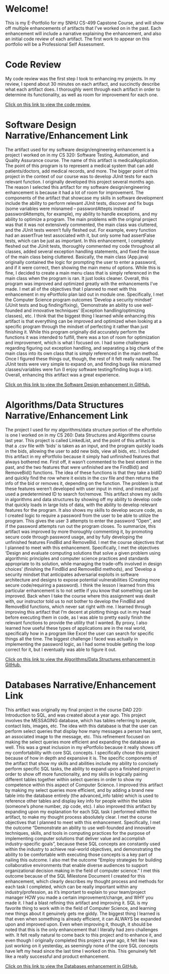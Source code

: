 # Welcome!
This is my E-Portfolio for my SNHU CS-499 Capstone Course, and will show off multiple enhancements of artifacts that I've worked on in the past. Each enhancement will include a narrative explaining the enhancement, and also an initial code review of each artifact. The first work to appear on this portfolio will be a Professional Self Assessment.

# Code Review
My code review was the first step I took to enhancing my projects. In my review, I spend about 30 minutes on each artifact, and succinctly describe what each artifact does. I thoroughly went through each artifact in order to determine its functionality, as well as room for improvement for each one.

[Click on this link to view the code review.](https://youtu.be/ZAZzl17PZ5k?t=0)

# Software Design Narrative/Enhancement Link
The artifact used for my software design/engineering enhancement is a project I worked on in my CS 320: Software Testing, Automation, and Quality Assurance course. The name of this artifact is medicalApplication. The point of this program is to represent a medical system that can add patients/doctors, add medical records, and more. The bigger point of this project in the context of our course was to develop JUnit tests for each relevant function. I originally developed this project several months ago. The reason I selected this artifact for my software design/engineering enhancement is because it had a lot of room for improvement. The components of the artifact that showcase my skills in software development include the ability to perform relevant JUnit tests, discover and fix bugs (some variables were misnamed – passwordAttepts instead of passwordAttempts, for example), my ability to handle exceptions, and my ability to optimize a program. The main problems with the original project was that it was not extensively commented, the main class was cluttered, and the JUnit tests weren’t fully fleshed out. For example, every function had an assertTrue test associated with it, but only some had assertFalse tests, which can be just as important. In this enhancement, I completely fleshed out the JUnit tests, thoroughly commented my code throughout all classes, added several exception handling statements, and fixed the issue of the main class being cluttered. Basically, the main class (App.java) originally contained the logic for prompting the user to enter a password, and if it were correct, then showing the main menu of options. While this is fine, I decided to create a main menu class that is simply referenced in the main class when the program is ran. It just looks cleaner. Overall, this program was improved and optimized greatly with the enhancements I’ve made. I met all of the objectives that I planned to meet with this enhancement in my ePortfolio plan laid out in module one. Specifically, I met the Computer Science program outcomes ‘Develop a security mindset’ (JUnit tests and bug finding/fixing), ‘Demonstrate an ability to use well-founded and innovative techniques’ (Exception handling/optimizing classes), etc. I think that the biggest thing I learned while enhancing this artifact is that everything can be improved and optimized when looking at a specific program through the mindset of perfecting it rather than just finishing it. While this program originally did accurately perform the functions it was intended to fulfill, there was a ton of room for optimization and improvement, which is what I focused on. I had some challenges regarding figuring out exception handling, and separating a big chunk of the main class into its own class that is simply referenced in the main method. Once I figured these things out, though, the rest of it felt really natural. The JUnit tests were very simple to expand on, and finding bugs like misnamed classes/variables were fun (I enjoy software testing/finding bugs a lot). Overall, enhancing this artifact was a great experience. 

[Click on this link to view the Software Design enhancement in GitHub.](https://github.com/NoahJele/NoahJele.github.io)

# Algorithms/Data Structures Narrative/Enhancement Link
The project I used for my algorithms/data structure portion of the ePortfolio is one I worked on in my CS 260: Data Structures and Algorithms course last year. This project is called LinkedList, and the point of this artifact is that a .csv file with ‘bids’ is taken as an input, and the program quickly loads in the bids, allowing the user to add new bids, view all bids, etc. I included this artifact in my ePortfolio because it simply had unfinished features that always bothered me. First off, it wasn’t commented to the best extent in the past, and the two features that were unfinished are the FindBid() and RemoveBid() functions. The idea of these functions is that they take a bidID and quickly find the row where it exists in the csv file and then returns the info of the bid or removes it, depending on the function. The problem is that these features weren’t developed with user input in mind, and instead just used a predetermined ID to search for/remove. This artifact shows my skills in algorithms and data structures by showing off my ability to develop code that quickly loads in large lists of data, with the ability to develop relevant features for the program. It also shows my skills to develop secure code, as I created logic to require a password from the user to be able to utilize the program. This gives the user 3 attempts to enter the password “Open”, and if the password attempts run out the program closes. To summarize, this artifact was improved by more thoroughly commenting it, by promoting secure code through password usage, and by fully developing the unfinished features FindBid and RemoveBid. I met the course objectives that I planned to meet with this enhancement. Specifically, I met the objectives ‘Design and evaluate computing solutions that solve a given problem using algorithmic principles and computer science practices and standards appropriate to its solution, while managing the trade-offs involved in design choices’ (finishing the FindBid and RemoveBid methods), and ‘Develop a security mindset that anticipates adversarial exploits in software architecture and designs to expose potential vulnerabilities (Creating more secure code/requiring a password). I think the lesson I learned from this particular enhancement is to not settle if you know that something can be improved. Back when I take the course where this assignment was dealt with, our instructor told us to not bother to develop the FindBid and RemoveBid functions, which never sat right with me. I learned through improving this artifact that I’m decent at plotting things out in my head before executing them in code, as I was able to pretty easily finish the relevant functions to provide the utility that I wanted. By proxy, I also learned how useful these types of applications are in the real world, specifically how in a program like Excel the user can search for specific things all the time. The biggest challenge I faced was actually in implementing the password logic, as I had some trouble getting the loop correct for it, but I eventually was able to figure it out.

[Click on this link to view the Algorithms/Data Structures enhancement in GitHub.](https://github.com/NoahJele/NoahJele.github.io)

# Databases Narrative/Enhancement Link
This artifact was originally my final project in the course DAD 220: Introduction to SQL, and was created about a year ago. This project involves the MESSAGING database, which has tables referring to people, contact lists, images, etc. The idea with this database is that the user can perform select queries that display how many messages a person has sent, an associated image to the message, etc. This refinement focused on making the select queries more efficient and expanding the database as well. This was a great inclusion in my ePortfolio because it really shows off my comfortability with core SQL concepts. I specifically chose this project because of how in depth and expansive it is. The specific components of the artifact that show my skills and abilities include my ability to concisely perform specific SQL tasks, the ability to expand upon a finished project in order to show off more functionality, and my skills in logically pairing different tables together within select queries in order to show my competence within this aspect of Computer Science. I improved this artifact by making my select queries more efficient, and by adding a brand new table into the database entirely (the advanced_info table) which is used to reference other tables and display key info for people within the tables (someone’s phone number, zip code, etc). I also improved this artifact by expanding upon my explanation for each SQL task I performed within the artifact, to make my thought process absolutely clear. I met the course objectives that I planned to meet with this enhancement. Specifically, I met the outcome “Demonstrate an ability to use well-founded and innovative techniques, skills, and tools in computing practices for the purpose of implementing computer solutions that deliver value and accomplish industry-specific goals”, because these SQL concepts are constantly used within the industry to achieve real-world objectives, and demonstrating the ability to be comfortable with executing those concepts is a key part of nailing this outcome. I also met the outcome “Employ strategies for building collaborative environments that enable diverse audiences to support organizational decision making in the field of computer science.” I met this outcome because of the SQL Milestone Document I created for this enhancement, which clearly describes my thought process and methods for each task I completed, which can be really important within any industry/profession, as it’s important to explain to your team/project manager HOW you made a certain improvement/change, and WHY you made it. I had a blast refining this artifact and improving it. SQL is my favorite thing to work with in the field of Computer Science, and learning new things about it genuinely gets me giddy. The biggest thing I learned is that even when something is already efficient, it can ALWAYS be expanded upon and improved upon. Even when improving it, though, it should be noted that this is the only enhancement that I literally had zero challenges with. It felt really natural to come back to this project and to enhance it, and even though I originally completed this project a year ago, it felt like I was just working on it yesterday, as seemingly none of the core SQL concepts have left my head since the last time I worked on this. This genuinely felt like a really successful and product enhancement.

[Click on this link to view the Databases enhancement in GitHub.](https://github.com/NoahJele/NoahJele.github.io)
